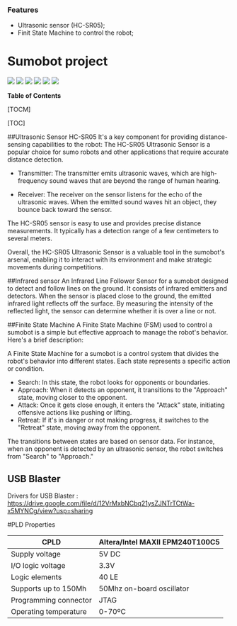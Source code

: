 ### Features

- Ultrasonic sensor (HC-SR05);
- Finit State Machine to control the robot;


# Sumobot project

![](https://img.shields.io/badge/build-vhdl-blue
) ![](https://img.shields.io/badge/develop-PLD-blue
) ![](https://img.shields.io/badge/Chip-MaxII-blue
) ![](https://img.shields.io/badge/software-Quartus-blue
) ![](https://img.shields.io/badge/build-fsm-blue
) ![](https://img.shields.io/badge/version-1.2-blue
)

**Table of Contents**

[TOCM]

[TOC]

##Ultrasonic Sensor  HC-SR05
It's a key component for providing distance-sensing capabilities to the robot:
The HC-SR05 Ultrasonic Sensor is a popular choice for sumo robots and other applications that require accurate distance detection.

- Transmitter: The transmitter emits ultrasonic waves, which are high-frequency sound waves that are beyond the range of human hearing. 

- Receiver: The receiver on the sensor listens for the echo of the ultrasonic waves. When the emitted sound waves hit an object, they bounce back toward the sensor. 

The HC-SR05 sensor is easy to use and provides precise distance measurements. It typically has a detection range of a few centimeters to several meters.

Overall, the HC-SR05 Ultrasonic Sensor is a valuable tool in the sumobot's arsenal, enabling it to interact with its environment and make strategic movements during competitions.

##Infrared sensor
An Infrared Line Follower Sensor for a sumobot designed to detect and follow lines on the ground. 
It consists of infrared emitters and detectors. When the sensor is placed close to the ground, the emitted infrared light reflects off the surface. By measuring the intensity of the reflected light, the sensor can determine whether it is over a line or not. 

##Finite State Machine
A Finite State Machine (FSM) used to control a sumobot is a simple but effective approach to manage the robot's behavior. Here's a brief description:

A Finite State Machine for a sumobot is a control system that divides the robot's behavior into different states. Each state represents a specific action or condition.

- Search: In this state, the robot looks for opponents or boundaries.
- Approach: When it detects an opponent, it transitions to the "Approach" state, moving closer to the opponent.
- Attack: Once it gets close enough, it enters the "Attack" state, initiating offensive actions like pushing or lifting.
- Retreat: If it's in danger or not making progress, it switches to the "Retreat" state, moving away from the opponent.

The transitions between states are based on sensor data. For instance, when an opponent is detected by an ultrasonic sensor, the robot switches from "Search" to "Approach."

## USB Blaster
Drivers for USB Blaster : https://drive.google.com/file/d/12VrMxbNCbq21ysZJNTrTCtWa-x5MYNCg/view?usp=sharing


#PLD Properties
                    
CPLD  | Altera/Intel MAXII EPM240T100C5
------------- | -------------
Supply voltage  | 5V DC
I/O logic voltage  | 3.3V
Logic elements  | 40 LE
Supports up to 150Mh  | 50Mhz on-board oscillator
Programming connector  | JTAG
Operating temperature  | 0-70ºC
